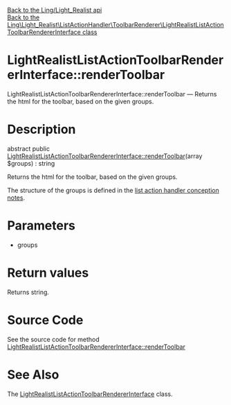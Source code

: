 [Back to the Ling/Light_Realist api](https://github.com/lingtalfi/Light_Realist/blob/master/doc/api/Ling/Light_Realist.md)<br>
[Back to the Ling\Light_Realist\ListActionHandler\ToolbarRenderer\LightRealistListActionToolbarRendererInterface class](https://github.com/lingtalfi/Light_Realist/blob/master/doc/api/Ling/Light_Realist/ListActionHandler/ToolbarRenderer/LightRealistListActionToolbarRendererInterface.md)


LightRealistListActionToolbarRendererInterface::renderToolbar
================



LightRealistListActionToolbarRendererInterface::renderToolbar — Returns the html for the toolbar, based on the given groups.




Description
================


abstract public [LightRealistListActionToolbarRendererInterface::renderToolbar](https://github.com/lingtalfi/Light_Realist/blob/master/doc/api/Ling/Light_Realist/ListActionHandler/ToolbarRenderer/LightRealistListActionToolbarRendererInterface/renderToolbar.md)(array $groups) : string




Returns the html for the toolbar, based on the given groups.

The structure of the groups is defined in the [list action handler conception notes](https://github.com/lingtalfi/Light_Realist/blob/master/doc/pages/list-action-handler-conception-notes.md).




Parameters
================


- groups

    


Return values
================

Returns string.








Source Code
===========
See the source code for method [LightRealistListActionToolbarRendererInterface::renderToolbar](https://github.com/lingtalfi/Light_Realist/blob/master/ListActionHandler/ToolbarRenderer/LightRealistListActionToolbarRendererInterface.php#L23-L23)


See Also
================

The [LightRealistListActionToolbarRendererInterface](https://github.com/lingtalfi/Light_Realist/blob/master/doc/api/Ling/Light_Realist/ListActionHandler/ToolbarRenderer/LightRealistListActionToolbarRendererInterface.md) class.



